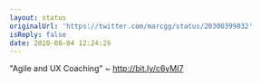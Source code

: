 ```yaml
---
layout: status
originalUrl: 'https://twitter.com/marcgg/status/20300399032'
isReply: false
date: 2010-08-04 12:24:29
---
```


"Agile and UX Coaching" ~ http://bit.ly/c6yMI7
